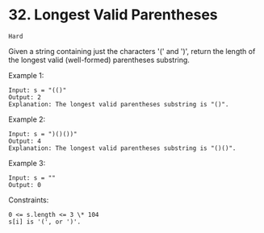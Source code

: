 # 32. Longest Valid Parentheses

`Hard`

Given a string containing just the characters '(' and ')', return the length of the longest valid (well-formed) parentheses substring.

Example 1:

```note
Input: s = "(()"
Output: 2
Explanation: The longest valid parentheses substring is "()".
```

Example 2:

```note
Input: s = ")()())"
Output: 4
Explanation: The longest valid parentheses substring is "()()".
```

Example 3:

```note
Input: s = ""
Output: 0
```

Constraints:

```note
0 <= s.length <= 3 \* 104
s[i] is '(', or ')'.
```

